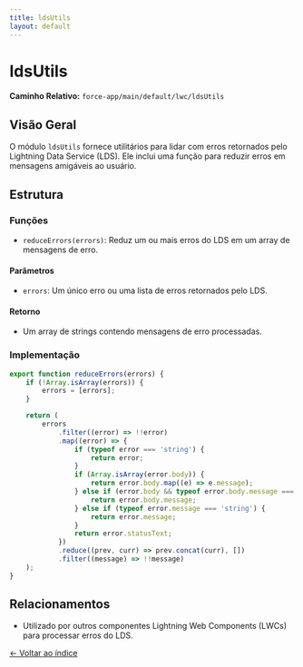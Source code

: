 ```yaml
---
title: ldsUtils
layout: default
---
```


# ldsUtils

**Caminho Relativo:** `force-app/main/default/lwc/ldsUtils`

## Visão Geral
O módulo `ldsUtils` fornece utilitários para lidar com erros retornados pelo Lightning Data Service (LDS). Ele inclui uma função para reduzir erros em mensagens amigáveis ao usuário.

## Estrutura
### Funções
- `reduceErrors(errors)`: Reduz um ou mais erros do LDS em um array de mensagens de erro.

#### Parâmetros
- `errors`: Um único erro ou uma lista de erros retornados pelo LDS.

#### Retorno
- Um array de strings contendo mensagens de erro processadas.

### Implementação
```javascript
export function reduceErrors(errors) {
    if (!Array.isArray(errors)) {
        errors = [errors];
    }

    return (
        errors
            .filter((error) => !!error)
            .map((error) => {
                if (typeof error === 'string') {
                    return error;
                }
                if (Array.isArray(error.body)) {
                    return error.body.map((e) => e.message);
                } else if (error.body && typeof error.body.message === 'string') {
                    return error.body.message;
                } else if (typeof error.message === 'string') {
                    return error.message;
                }
                return error.statusText;
            })
            .reduce((prev, curr) => prev.concat(curr), [])
            .filter((message) => !!message)
    );
}
```

## Relacionamentos
- Utilizado por outros componentes Lightning Web Components (LWCs) para processar erros do LDS.

[← Voltar ao índice](index.md)